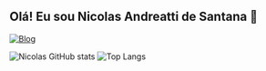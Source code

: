 ## Olá! Eu sou Nicolas Andreatti de Santana 👋
[![Blog](https://img.shields.io/badge/LinkedIn-0077B5?style=for-the-badge&logo=linkedin&logoColor=white)](https://www.linkedin.com/in/niiandreatti/)

![Nicolas GitHub stats](https://github-readme-stats.vercel.app/api?username=niiandreatti&show_icons=true&theme=radical) ![Top Langs](https://github-readme-stats.vercel.app/api/top-langs/?username=niiandreatti&layout=compact)
